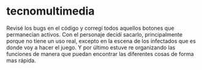 # tecnomultimedia


Revisé los bugs en el código y corregí todos aquellos botones que permanecìan activos. Con el personaje decidí sacarlo, principalmente porque no tiene un uso real, excepto en la escena de los infectados que es donde voy a hacer el juego. Y por último estuve re organizando las funciones de manera que puedan encontrar las diferentes cosas de forma mas rápida. 
